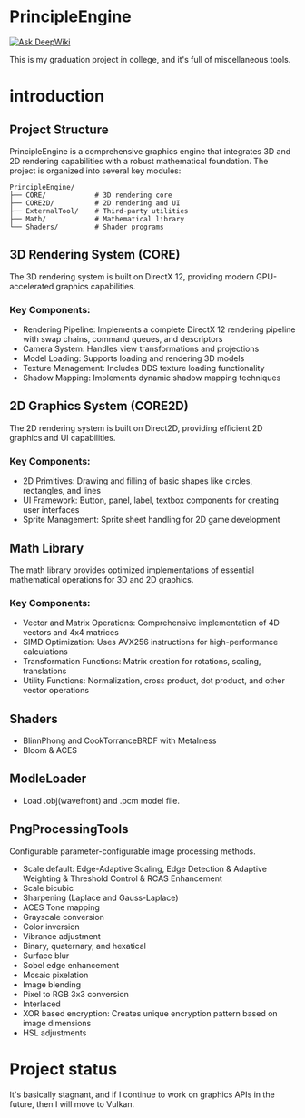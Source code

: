 # PrincipleEngine
[![Ask DeepWiki](https://deepwiki.com/badge.svg)](https://deepwiki.com/IMSDcrueoft/PrincipleEngine)

This is my graduation project in college, and it's full of miscellaneous tools.

# introduction

## Project Structure
PrincipleEngine is a comprehensive graphics engine that integrates 3D and 2D rendering capabilities with a robust mathematical foundation. The project is organized into several key modules:

```
PrincipleEngine/  
├── CORE/            # 3D rendering core  
├── CORE2D/          # 2D rendering and UI  
├── ExternalTool/    # Third-party utilities  
├── Math/            # Mathematical library  
└── Shaders/         # Shader programs  
```

## 3D Rendering System (CORE)
The 3D rendering system is built on DirectX 12, providing modern GPU-accelerated graphics capabilities.

### Key Components:
- Rendering Pipeline: Implements a complete DirectX 12 rendering pipeline with swap chains, command queues, and descriptors
- Camera System: Handles view transformations and projections
- Model Loading: Supports loading and rendering 3D models
- Texture Management: Includes DDS texture loading functionality
- Shadow Mapping: Implements dynamic shadow mapping techniques

## 2D Graphics System (CORE2D)
The 2D rendering system is built on Direct2D, providing efficient 2D graphics and UI capabilities.

### Key Components:
- 2D Primitives: Drawing and filling of basic shapes like circles, rectangles, and lines
- UI Framework: Button, panel, label, textbox components for creating user interfaces
- Sprite Management: Sprite sheet handling for 2D game development

## Math Library
The math library provides optimized implementations of essential mathematical operations for 3D and 2D graphics.

### Key Components:
- Vector and Matrix Operations: Comprehensive implementation of 4D vectors and 4x4 matrices
- SIMD Optimization: Uses AVX256 instructions for high-performance calculations
- Transformation Functions: Matrix creation for rotations, scaling, translations
- Utility Functions: Normalization, cross product, dot product, and other vector operations

## Shaders
- BlinnPhong and CookTorranceBRDF with Metalness
- Bloom & ACES

## ModleLoader
- Load .obj(wavefront) and .pcm model file.

## PngProcessingTools
Configurable parameter-configurable image processing methods.

- Scale default: Edge-Adaptive Scaling, Edge Detection & Adaptive Weighting & Threshold Control & RCAS Enhancement
- Scale bicubic
- Sharpening (Laplace and Gauss-Laplace)
- ACES Tone mapping
- Grayscale conversion
- Color inversion
- Vibrance adjustment
- Binary, quaternary, and hexatical
- Surface blur
- Sobel edge enhancement
- Mosaic pixelation
- Image blending
- Pixel to RGB 3x3 conversion
- Interlaced
- XOR based encryption: Creates unique encryption pattern based on image dimensions
- HSL adjustments

# Project status
It's basically stagnant, and if I continue to work on graphics APIs in the future, then I will move to Vulkan.
